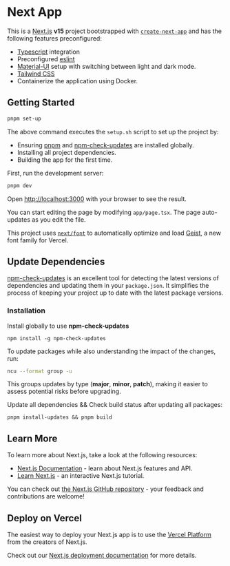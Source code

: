 # Next App

This is a [Next.js](https://nextjs.org) **v15** project bootstrapped with [`create-next-app`](https://nextjs.org/docs/app/api-reference/cli/create-next-app) and has the following features preconfigured:

- [Typescript](https://www.typescriptlang.org/) integration
- Preconfigured [eslint](https://eslint.org/)
- [Material-UI](https://mui.com/) setup with switching between light and dark mode.
- [Tailwind CSS](https://tailwindcss.com/)
- Containerize the application using Docker.

## Getting Started

```bash
pnpm set-up
```

The above command executes the `setup.sh` script to set up the project by:

- Ensuring [pnpm](https://pnpm.io/) and [npm-check-updates](https://www.npmjs.com/package/npm-check-updates) are installed globally.
- Installing all project dependencies.
- Building the app for the first time.

First, run the development server:

```bash
pnpm dev
```

Open [http://localhost:3000](http://localhost:3000) with your browser to see the result.

You can start editing the page by modifying `app/page.tsx`. The page auto-updates as you edit the file.

This project uses [`next/font`](https://nextjs.org/docs/app/building-your-application/optimizing/fonts) to automatically optimize and load [Geist](https://vercel.com/font), a new font family for Vercel.

## Update Dependencies

[npm-check-updates](https://www.npmjs.com/package/npm-check-updates) is an excellent tool for detecting the latest versions of dependencies and updating them in your `package.json`. It simplifies the process of keeping your project up to date with the latest package versions.

### Installation

Install globally to use **npm-check-updates**

```
npm install -g npm-check-updates
```

To update packages while also understanding the impact of the changes, run:

```bash
ncu --format group -u
```
This groups updates by type (**major**, **minor**, **patch**), making it easier to assess potential risks before upgrading.

Update all dependencies && Check build status after updating all packages:

```
pnpm install-updates && pnpm build
```

## Learn More

To learn more about Next.js, take a look at the following resources:

- [Next.js Documentation](https://nextjs.org/docs) - learn about Next.js features and API.
- [Learn Next.js](https://nextjs.org/learn) - an interactive Next.js tutorial.

You can check out [the Next.js GitHub repository](https://github.com/vercel/next.js) - your feedback and contributions are welcome!

## Deploy on Vercel

The easiest way to deploy your Next.js app is to use the [Vercel Platform](https://vercel.com/new?utm_medium=default-template&filter=next.js&utm_source=create-next-app&utm_campaign=create-next-app-readme) from the creators of Next.js.

Check out our [Next.js deployment documentation](https://nextjs.org/docs/app/building-your-application/deploying) for more details.

